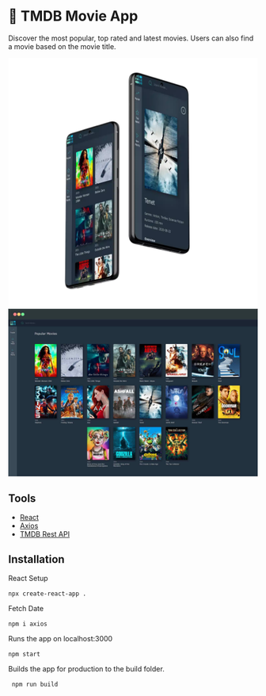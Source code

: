# 🎥 TMDB Movie App

Discover the most popular, top rated and latest movies. Users can also find a movie based on the movie title.


![Mobile screenshot](https://raw.githubusercontent.com/Deelip7/react-tmdb-app/59c63ed5d46f40e45f6ab3bdb88e951cd305c988/public/svgs/TMDBPhone.webp)
![Homepage screenshot](https://raw.githubusercontent.com/Deelip7/react-tmdb-app/59c63ed5d46f40e45f6ab3bdb88e951cd305c988/public/svgs/TMDBWeb.jpg)

## Tools

- [React](https://reactjs.org/)
- [Axios](https://www.npmjs.com/package/axios)
- [TMDB Rest API](https://www.themoviedb.org/documentation/api?language=en-US)

## Installation

React Setup 

    npx create-react-app .

Fetch Date

    npm i axios
    
Runs the app on localhost:3000
    
    npm start
    
Builds the app for production to the build folder.

     npm run build
    
